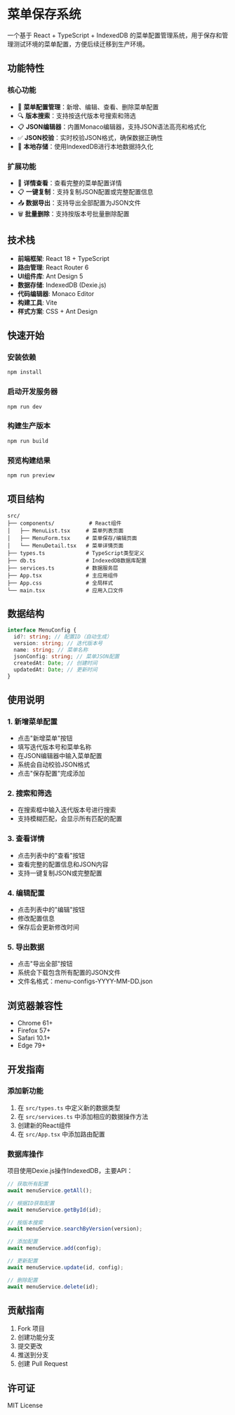 # 菜单保存系统

一个基于 React + TypeScript + IndexedDB 的菜单配置管理系统，用于保存和管理测试环境的菜单配置，方便后续迁移到生产环境。

## 功能特性

### 核心功能

- 📝 **菜单配置管理**：新增、编辑、查看、删除菜单配置
- 🔍 **版本搜索**：支持按迭代版本号搜索和筛选
- 📋 **JSON编辑器**：内置Monaco编辑器，支持JSON语法高亮和格式化
- ✅ **JSON校验**：实时校验JSON格式，确保数据正确性
- 💾 **本地存储**：使用IndexedDB进行本地数据持久化

### 扩展功能

- 📄 **详情查看**：查看完整的菜单配置详情
- 📋 **一键复制**：支持复制JSON配置或完整配置信息
- 📤 **数据导出**：支持导出全部配置为JSON文件
- 🗑️ **批量删除**：支持按版本号批量删除配置

## 技术栈

- **前端框架**: React 18 + TypeScript
- **路由管理**: React Router 6
- **UI组件库**: Ant Design 5
- **数据存储**: IndexedDB (Dexie.js)
- **代码编辑器**: Monaco Editor
- **构建工具**: Vite
- **样式方案**: CSS + Ant Design

## 快速开始

### 安装依赖

```bash
npm install
```

### 启动开发服务器

```bash
npm run dev
```

### 构建生产版本

```bash
npm run build
```

### 预览构建结果

```bash
npm run preview
```

## 项目结构

```
src/
├── components/           # React组件
│   ├── MenuList.tsx     # 菜单列表页面
│   ├── MenuForm.tsx     # 菜单保存/编辑页面
│   └── MenuDetail.tsx   # 菜单详情页面
├── types.ts             # TypeScript类型定义
├── db.ts                # IndexedDB数据库配置
├── services.ts          # 数据服务层
├── App.tsx              # 主应用组件
├── App.css              # 全局样式
└── main.tsx             # 应用入口文件
```

## 数据结构

```typescript
interface MenuConfig {
  id?: string; // 配置ID（自动生成）
  version: string; // 迭代版本号
  name: string; // 菜单名称
  jsonConfig: string; // 菜单JSON配置
  createdAt: Date; // 创建时间
  updatedAt: Date; // 更新时间
}
```

## 使用说明

### 1. 新增菜单配置

- 点击"新增菜单"按钮
- 填写迭代版本号和菜单名称
- 在JSON编辑器中输入菜单配置
- 系统会自动校验JSON格式
- 点击"保存配置"完成添加

### 2. 搜索和筛选

- 在搜索框中输入迭代版本号进行搜索
- 支持模糊匹配，会显示所有匹配的配置

### 3. 查看详情

- 点击列表中的"查看"按钮
- 查看完整的配置信息和JSON内容
- 支持一键复制JSON或完整配置

### 4. 编辑配置

- 点击列表中的"编辑"按钮
- 修改配置信息
- 保存后会更新修改时间

### 5. 导出数据

- 点击"导出全部"按钮
- 系统会下载包含所有配置的JSON文件
- 文件名格式：menu-configs-YYYY-MM-DD.json

## 浏览器兼容性

- Chrome 61+
- Firefox 57+
- Safari 10.1+
- Edge 79+

## 开发指南

### 添加新功能

1. 在 `src/types.ts` 中定义新的数据类型
2. 在 `src/services.ts` 中添加相应的数据操作方法
3. 创建新的React组件
4. 在 `src/App.tsx` 中添加路由配置

### 数据库操作

项目使用Dexie.js操作IndexedDB，主要API：

```typescript
// 获取所有配置
await menuService.getAll();

// 根据ID获取配置
await menuService.getById(id);

// 按版本搜索
await menuService.searchByVersion(version);

// 添加配置
await menuService.add(config);

// 更新配置
await menuService.update(id, config);

// 删除配置
await menuService.delete(id);
```

## 贡献指南

1. Fork 项目
2. 创建功能分支
3. 提交更改
4. 推送到分支
5. 创建 Pull Request

## 许可证

MIT License
